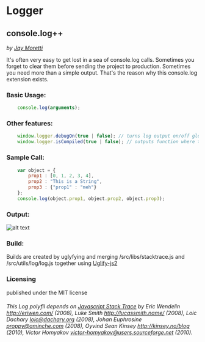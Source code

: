 # Logger
## console.log++
_by [Jay Moretti](http://madeinhaus.com)_

It's often very easy to get lost in a sea of console.log calls. Sometimes you forget to clear them before sending the project to production. Sometimes you need more than a simple output. That's the reason why this console.log extension exists.

### Basic Usage: 
```javascript
	console.log(arguments);
```

### Other features:
```javascript
	window.logger.debugOn(true | false); // turns log output on/off globally
	window.logger.isCompiled(true | false); // outputs function where the log happened instead of file where the log happened.
```

### Sample Call:
```javascript
	var object = {
		prop1 : [0, 1, 2, 3, 4],
		prop2 : "This is a String",
		prop3 : {"prop1" : "meh"}
	};
	console.log(object.prop1, object.prop2, object.prop3);
```

### Output: 
![alt text](http://jaymoretti.com/logger/output.png "Sample Output")

### Build:
Builds are created by uglyfying and merging /src/libs/stacktrace.js and /src/utils/log/log.js together using [Uglify-js2](https://github.com/mishoo/UglifyJS2)

### Licensing 
published under the MIT license

###### This Log polyfil depends on [Javascript Stack Trace](https://github.com/eriwen/javascript-stacktrace) by Eric Wendelin http://eriwen.com/ (2008), Luke Smith http://lucassmith.name/ (2008), Loic Dachary <loic@dachary.org> (2008), Johan Euphrosine <proppy@aminche.com> (2008), Oyvind Sean Kinsey http://kinsey.no/blog (2010), Victor Homyakov <victor-homyakov@users.sourceforge.net> (2010).

